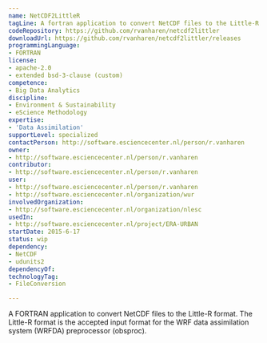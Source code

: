 ```yaml
---
name: NetCDF2LittleR
tagLine: A fortran application to convert NetCDF files to the Little-R format.
codeRepository: https://github.com/rvanharen/netcdf2littler
downloadUrl: https://github.com/rvanharen/netcdf2littler/releases
programmingLanguage:
- FORTRAN
license:
- apache-2.0
- extended bsd-3-clause (custom)
competence:
- Big Data Analytics
discipline:
- Environment & Sustainability
- eScience Methodology
expertise:
- 'Data Assimilation'
supportLevel: specialized
contactPerson: http://software.esciencecenter.nl/person/r.vanharen
owner:
- http://software.esciencecenter.nl/person/r.vanharen
contributor:
- http://software.esciencecenter.nl/person/r.vanharen
user:
- http://software.esciencecenter.nl/person/r.vanharen
- http://software.esciencecenter.nl/organization/wur
involvedOrganization:
- http://software.esciencecenter.nl/organization/nlesc
usedIn:
- http://software.esciencecenter.nl/project/ERA-URBAN
startDate: 2015-6-17
status: wip
dependency:
- NetCDF
- udunits2
dependencyOf:
technologyTag:
- FileConversion

---
```

A FORTRAN application to convert NetCDF files to the Little-R format. The Little-R format is the accepted input format for the WRF data assimilation system (WRFDA) preprocessor (obsproc).
